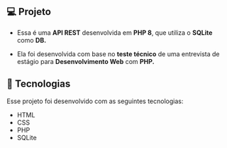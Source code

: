 ## 💻 Projeto

- Essa é uma **API REST** desenvolvida em **PHP 8**, que utiliza o **SQLite** como **DB.**

- Ela foi desenvolvida com base no **teste técnico** de uma entrevista de estágio para **Desenvolvimento Web** com **PHP.**

## 🚀 Tecnologias

Esse projeto foi desenvolvido com as seguintes tecnologias:
- HTML
- CSS
- PHP
- SQLite
